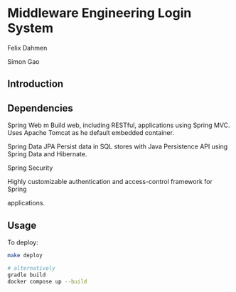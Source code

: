 # Middleware Engineering Login System

Felix Dahmen

Simon Gao

## Introduction


## Dependencies
Spring Web m
Build web, including RESTful, applications using Spring MVC. Uses Apache Tomcat as
he default embedded container.

Spring Data JPA
Persist data in SQL stores with Java Persistence API using Spring Data and
Hibernate.

Spring Security

Highly customizable authentication and access-control framework for Spring

applications.

## Usage

To deploy: 

```bash
make deploy

# alternatively
gradle build
docker compose up --build
```
